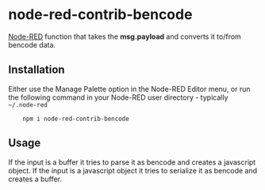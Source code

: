 node-red-contrib-bencode
=======================

<a href="http://nodered.org" target="_new">Node-RED</a> function that takes the <b>msg.payload</b> and converts it to/from bencode data.

Installation
------------

Either use the Manage Palette option in the Node-RED Editor menu, or run the following command in your Node-RED user directory - typically `~/.node-red`

        npm i node-red-contrib-bencode

Usage
-----

If the input is a buffer it tries to parse it as bencode and creates a javascript object.
If the input is a javascript object it tries to serialize it as bencode and creates a buffer.

